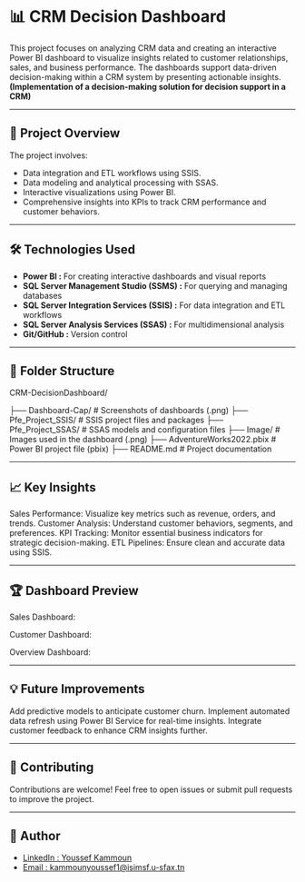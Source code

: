 # 📊 CRM Decision Dashboard

This project focuses on analyzing CRM data and creating an interactive Power BI dashboard to visualize insights related to customer relationships, sales, and business performance. The dashboards support data-driven decision-making within a CRM system by presenting actionable insights. **(Implementation of a decision-making solution for decision support in a CRM)**

---

## 🚀 Project Overview

The project involves:

- Data integration and ETL workflows using SSIS.
- Data modeling and analytical processing with SSAS.
- Interactive visualizations using Power BI.
- Comprehensive insights into KPIs to track CRM performance and customer behaviors.

---

## 🛠️ Technologies Used
- **Power BI :** For creating interactive dashboards and visual reports
- **SQL Server Management Studio (SSMS) :** For querying and managing databases
- **SQL Server Integration Services (SSIS) :** For data integration and ETL workflows
- **SQL Server Analysis Services (SSAS) :** For multidimensional analysis
- **Git/GitHub :** Version control

- ---

## 📂 Folder Structure
CRM-DecisionDashboard/

├── Dashboard-Cap/ # Screenshots of dashboards (.png)
├── Pfe_Project_SSIS/ # SSIS project files and packages
├── Pfe_Project_SSAS/ # SSAS models and configuration files
├── Image/ # Images used in the dashboard (.png)
├── AdventureWorks2022.pbix # Power BI project file (pbix)
├── README.md # Project documentation

---

## 📈 Key Insights
Sales Performance: Visualize key metrics such as revenue, orders, and trends.
Customer Analysis: Understand customer behaviors, segments, and preferences.
KPI Tracking: Monitor essential business indicators for strategic decision-making.
ETL Pipelines: Ensure clean and accurate data using SSIS.

---

## 🏆 Dashboard Preview
Sales Dashboard:


Customer Dashboard:


Overview Dashboard:

---

## 💡 Future Improvements
Add predictive models to anticipate customer churn.
Implement automated data refresh using Power BI Service for real-time insights.
Integrate customer feedback to enhance CRM insights further.

---

## 🤝 Contributing
Contributions are welcome!
Feel free to open issues or submit pull requests to improve the project.

---

## 👤 Author
- [LinkedIn : Youssef Kammoun](https://www.linkedin.com/in/kammounyoussef)  
- [Email : kammounyoussef1@isimsf.u-sfax.tn](mailto:kammounyoussef1@isimsf.u-sfax.tn)
